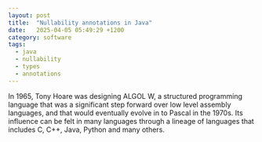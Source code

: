 ```yaml
---
layout: post
title:  "Nullability annotations in Java"
date:   2025-04-05 05:49:29 +1200
category: software
tags:
  - java
  - nullability
  - types
  - annotations
---
```


In 1965, Tony Hoare was designing ALGOL W, a structured programming language that was a significant step forward
over low level assembly languages, and that would eventually evolve in to Pascal in the 1970s. Its influence
can be felt in many languages through a lineage of languages that includes C, C++, Java, Python and many others.
